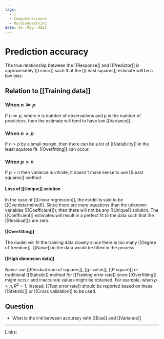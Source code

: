 ```yaml
---
tags:
  - 🌱
  - ComputerScience
  - MachineLearning
date: 25--May--2023
---
```


# Prediction accuracy
The true relationship between the [[Response]] and [[Predictor]] is approximately [[Linear]] such that the [[Least squares]] estimate will be a low bias. 
## Relation to [[Training data]]
### When $n \gg p$
If $n \gg p$, where n is number of observations and p is the number of predictors, then the estimate will tend to have low [[Variance]]. 
### When $n>p$
If $n>p$ by a small margin, then there can be a lot of [[Variability]] in the least squares fit. [[Overfitting]] can occur.
### When $p>n$
If $p>n$ then variance is infinite, it doesn't make sense to use [[Least squares]] method
#### Loss of [[Unique]] solution
In the case of [[Linear regression]], the model is said to be [[Overdetermined]]. Since there are more equations than the unknown variables ([[Coefficient]]), then there will not be any [[Unique]] solution. The [[Coefficient]] estimates will result in a perfect fit to the data such that the [[Residual]]s are zero.
#### [[Overfitting]]
The model will fit the training data closely since there is too many [[Degree of freedom]]. [[Noise]] in the data would be fitted in the process.
#### [[High dimension data]]
*Never* use [[Residual sum of squares]], [[p-value]], [[R square]] or traditional [[Statistic]] method for [[Training error rate]] since [[Overfitting]] might occur and inaccurate values might be obtained. For example, when $p>n, R^2 =1$.
Instead, [[Test error rate]] should be reported based on these [[Statistic]] or [[Cross validation]] to be used.
## Question
- What is the link between accuracy with [[Bias]] and [[Variance]]

---
Links: 